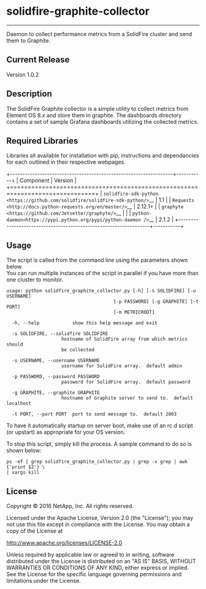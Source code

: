 # solidfire-graphite-collector
-------------------------------

Daemon to collect performance metrics from a SolidFire cluster and send 
them to Graphite.


Current Release
---------------

Version 1.0.2


Description
-----------

The SolidFire Graphite collector is a simple utility to collect metrics 
from Element OS 8.x and store them in graphite.   The dashboards directory
contains a set of sample Grafana dashboards utilizing the collected metrics.


Required Libraries
------------------
Libraries all available for installation with pip, instructions and dependancies 
for each outlined in their respective webpages.

+------------------------------------------------------------------+-----------+
| Component                                                        | Version   |
+==================================================================+===========+
| `solidfire-sdk-python <https://github.com/solidfire/solidfire-sdk-python/>`__ | 1.1   |
|     `Requests <http://docs.python-requests.org/en/master/>`__    | 2.12.1+   |
| `graphyte <https://github.com/Jetsetter/graphyte/>`__            |           |
| `python-daemon<https://pypi.python.org/pypi/python-daemon />`__  | 2.1.2     |
+------------------------------------------------------------------+-----------+

Usage
-----

The script is called from the command line using the parameters shown below.  
You can run multiple instances of the script in parallel if you have more than one 
cluster to monitor.


    usage: python solidfire_graphite_collector.py [-h] [-s SOLIDFIRE] [-u USERNAME]
                                           [-p PASSWORD] [-g GRAPHITE] [-t PORT]
                                           [-m METRICROOT]

      -h, --help            show this help message and exit

      -s SOLIDFIRE, --solidfire SOLIDFIRE
                        hostname of SolidFire array from which metrics should
                        be collected

      -u USERNAME, --username USERNAME
                        username for SolidFire array.  default admin

      -p PASSWORD, --password PASSWORD   
                        password for SolidFire array.  default password

      -g GRAPHITE, --graphite GRAPHITE
                        hostname of Graphite server to send to.  default localhost

      -t PORT, --port PORT  port to send message to.  default 2003



To have it automatically startup on server boot, make use of an rc.d script (or upstart) 
as appropriate for your OS version.   

To stop this script, simply kill the process.  A sample command to do so is shown below:

    ps -ef | grep solidfire_graphite_collector.py | grep -v grep | awk {'print $2'} \
    | xargs kill




**License**
-----------

Copyright © 2016 NetApp, Inc. All rights reserved.

Licensed under the Apache License, Version 2.0 (the "License"); you may
not use this file except in compliance with the License. You may obtain
a copy of the License at

http://www.apache.org/licenses/LICENSE-2.0

Unless required by applicable law or agreed to in writing, software
distributed under the License is distributed on an "AS IS" BASIS,
WITHOUT WARRANTIES OR CONDITIONS OF ANY KIND, either express or implied.
See the License for the specific language governing permissions and
limitations under the License.
